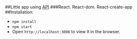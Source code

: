 ##Little app using [API](https://dog.ceo/dog-api)
###React. React-dom. React-create-app
##Installation:
* `npm install`
* `npm start`
* Open `http://localhost:3000` to view it in the browser.
